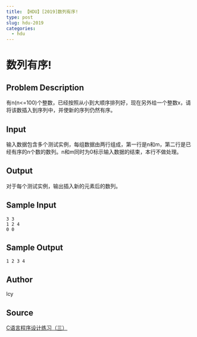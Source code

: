 ```yaml
---
title: 【HDU】[2019]数列有序!
type: post
slug: hdu-2019
categories:
  - hdu
---
```


# 数列有序!

## Problem Description

有n(n<=100)个整数，已经按照从小到大顺序排列好，现在另外给一个整数x，请将该数插入到序列中，并使新的序列仍然有序。

## Input

输入数据包含多个测试实例，每组数据由两行组成，第一行是n和m，第二行是已经有序的n个数的数列。n和m同时为0标示输入数据的结束，本行不做处理。

## Output

对于每个测试实例，输出插入新的元素后的数列。

## Sample Input

```
3 3
1 2 4
0 0
```

## Sample Output

```
1 2 3 4
```

## Author

lcy

## Source

[C语言程序设计练习（三）](https://acm.hdu.edu.cn//search.php?field=problem&key=C%D3%EF%D1%D4%B3%CC%D0%F2%C9%E8%BC%C6%C1%B7%CF%B0%A3%A8%C8%FD%A3%A9&source=1&searchmode=source)
